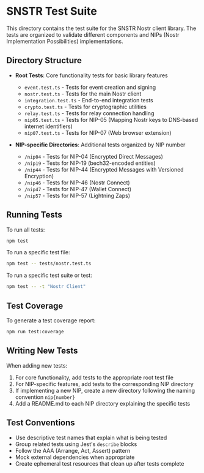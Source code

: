 # SNSTR Test Suite

This directory contains the test suite for the SNSTR Nostr client library. The tests are organized to validate different components and NIPs (Nostr Implementation Possibilities) implementations.

## Directory Structure

- **Root Tests**: Core functionality tests for basic library features
  - `event.test.ts` - Tests for event creation and signing
  - `nostr.test.ts` - Tests for the main Nostr client
  - `integration.test.ts` - End-to-end integration tests
  - `crypto.test.ts` - Tests for cryptographic utilities
  - `relay.test.ts` - Tests for relay connection handling
  - `nip05.test.ts` - Tests for NIP-05 (Mapping Nostr keys to DNS-based internet identifiers)
  - `nip07.test.ts` - Tests for NIP-07 (Web browser extension)

- **NIP-specific Directories**: Additional tests organized by NIP number
  - `/nip04` - Tests for NIP-04 (Encrypted Direct Messages)
  - `/nip19` - Tests for NIP-19 (bech32-encoded entities)
  - `/nip44` - Tests for NIP-44 (Encrypted Messages with Versioned Encryption)
  - `/nip46` - Tests for NIP-46 (Nostr Connect)
  - `/nip47` - Tests for NIP-47 (Wallet Connect)
  - `/nip57` - Tests for NIP-57 (Lightning Zaps)

## Running Tests

To run all tests:

```bash
npm test
```

To run a specific test file:

```bash
npm test -- tests/nostr.test.ts
```

To run a specific test suite or test:

```bash
npm test -- -t "Nostr Client"
```

## Test Coverage

To generate a test coverage report:

```bash
npm run test:coverage
```

## Writing New Tests

When adding new tests:

1. For core functionality, add tests to the appropriate root test file
2. For NIP-specific features, add tests to the corresponding NIP directory
3. If implementing a new NIP, create a new directory following the naming convention `nip{number}`
4. Add a README.md to each NIP directory explaining the specific tests

## Test Conventions

- Use descriptive test names that explain what is being tested
- Group related tests using Jest's `describe` blocks
- Follow the AAA (Arrange, Act, Assert) pattern
- Mock external dependencies when appropriate
- Create ephemeral test resources that clean up after tests complete 
